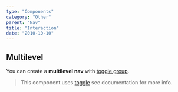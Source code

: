 ```yaml
---
type: "Components"
category: "Other"
parent: "Nav"
title: "Interaction"
date: "2010-10-10"
---
```


## Multilevel

You can create a **multilevel nav** with [toggle group](/components/toggle/interaction#group).

> This component uses [toggle](/components/toggle) see documentation for more info.

<demo>
  <demoinline src="demos/components/nav/multilevel">
  </demoinline>
</demo>
